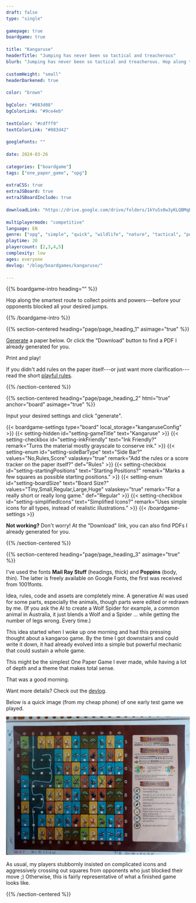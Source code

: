 ```yaml
---
draft: false
type: "single"

gamepage: true
boardgame: true

title: "Kangaruse"
headerTitle: "Jumping has never been so tactical and treacherous"
blurb: "Jumping has never been so tactical and treacherous. Hop along the smartest route to collect the most points before your opponents stamped the whole brushland to dust."

customHeight: "small"
headerDarkened: true

color: "brown"

bgColor: "#083d08"
bgColorLink: "#9ce4eb"

textColor: "#cdfff9"
textColorLink: "#083d42"

googleFonts: ""

date: 2024-03-26

categories: ["boardgame"]
tags: ["one_paper_game", "opg"]

extraCSS: true
extraJSBoard: true
extraJSBoardInclude: true

downloadLink: "https://drive.google.com/drive/folders/1kYuSs0w3yKLQBMqBWOlS4ZzGUY32vrHB"

multiplayermode: "competitive"
language: EN
genre: ["opg", "simple", "quick", "wildlife", "nature", "tactical", "point salad"]
playtime: 20
playercount: [2,3,4,5]
complexity: low
ages: everyone
devlog: "/blog/boardgames/kangaruse/"

---
```



{{% boardgame-intro heading="" %}}

Hop along the smartest route to collect points and powers---before your opponents blocked all your desired jumps.

{{% /boardgame-intro %}}

{{% section-centered heading="page/page_heading_1" asimage="true" %}}

[Generate](#board) a paper below. Or click the "Download" button to find a PDF I already generated for you.

Print and play!

If you didn't add rules on the paper itself---or just want more clarification---read the short [playful rules](rules).

{{% /section-centered %}}

{{% section-centered heading="page/page_heading_2" html="true" anchor="board" asimage="true" %}}

<p>Input your desired settings and click "generate".</p>

{{< boardgame-settings type="board" local_storage="kangaruseConfig" >}}
  {{< setting-hidden id="setting-gameTitle" text="Kangaruse" >}}
  {{< setting-checkbox id="setting-inkFriendly" text="Ink Friendly?" remark="Turns the material mostly grayscale to conserve ink." >}}
  {{< setting-enum id="setting-sideBarType" text="Side Bar?" values="No,Rules,Score" valaskey="true" remark="Add the rules or a score tracker on the paper itself?" def="Rules" >}}
  {{< setting-checkbox id="setting-startingPositions" text="Starting Positions?" remark="Marks a few squares as possible starting positions." >}}
  {{< setting-enum id="setting-boardSize" text="Board Size?" values="Tiny,Small,Regular,Large,Huge" valaskey="true" remark="For a really short or really long game." def="Regular" >}}
  {{< setting-checkbox id="setting-simplifiedIcons" text="Simplified Icons?" remark="Uses simple icons for all types, instead of realistic illustrations." >}}
{{< /boardgame-settings >}}

<p class="remark-under-settings"><strong>Not working?</strong> Don't worry! At the "Download" link, you can also find PDFs I already generated for you.</p> 

{{% /section-centered %}}

{{% section-centered heading="page/page_heading_3" asimage="true" %}}

I've used the fonts **Mail Ray Stuff** (headings, thick) and **Poppins** (body, thin). The latter is freely available on Google Fonts, the first was received from 1001fonts.

Idea, rules, code and assets are completely mine. A generative AI was used for some parts, especially the animals, though parts were edited or redrawn by me. (If you ask the AI to create a Wolf Spider for example, a common animal in Australia, it just blends a Wolf and a Spider ... while getting the number of legs wrong. Every time.)

This idea started when I woke up one morning and had this pressing thought about a kangaroo game. By the time I got downstairs and could write it down, it had already evolved into a simple but powerful mechanic that could sustain a whole game.

This might be the simplest One Paper Game I ever made, while having a lot of depth and a theme that makes total sense. 

That was a good morning.

Want more details? Check out the [devlog](/blog/boardgames/kangaruse).

Below is a quick image (from my cheap phone) of one early test game we played.

<img src="assets/page/kangaruse_playtest_paper.webp">

As usual, my players stubbornly insisted on complicated icons and aggressively crossing out squares from opponents who just blocked their move ;) Otherwise, this is fairly representative of what a finished game looks like.

{{% /section-centered %}}